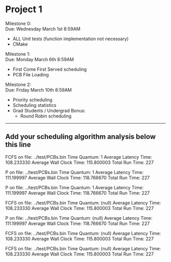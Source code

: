 # Project 1

Milestone 0:  
Due: Wednesday March 1st 8:59AM
  - ALL Unit tests (function implementation not necessary)
  - CMake

Milestone 1:  
Due: Monday March 6th 8:59AM
  - First Come First Served scheduling
  - PCB File Loading

Milestone 2:  
Due: Friday March 10th 8:59AM
  - Priority scheduling
  - Scheduling statistics
  - Grad Students / Undergrad Bonus:
    - Round Robin scheduling

----  
Add your scheduling algorithm analysis below this line  
----

FCFS on file: ../test/PCBs.bin Time Quantum: 1
Average Latency Time: 108.233330
Average Wall Clock Time: 115.800003
Total Run Time: 227

P on file: ../test/PCBs.bin Time Quantum: 1
Average Latency Time: 111.199997
Average Wall Clock Time: 118.766670
Total Run Time: 227

P on file: ../test/PCBs.bin Time Quantum: 1
Average Latency Time: 111.199997
Average Wall Clock Time: 118.766670
Total Run Time: 227

FCFS on file: ../test/PCBs.bin Time Quantum: (null)
Average Latency Time: 108.233330
Average Wall Clock Time: 115.800003
Total Run Time: 227

P on file: ../test/PCBs.bin Time Quantum: (null)
Average Latency Time: 111.199997
Average Wall Clock Time: 118.766670
Total Run Time: 227

FCFS on file: ../test/PCBs.bin Time Quantum: (null)
Average Latency Time: 108.233330
Average Wall Clock Time: 115.800003
Total Run Time: 227

FCFS on file: ../test/PCBs.bin Time Quantum: (null)
Average Latency Time: 108.233330
Average Wall Clock Time: 115.800003
Total Run Time: 227
